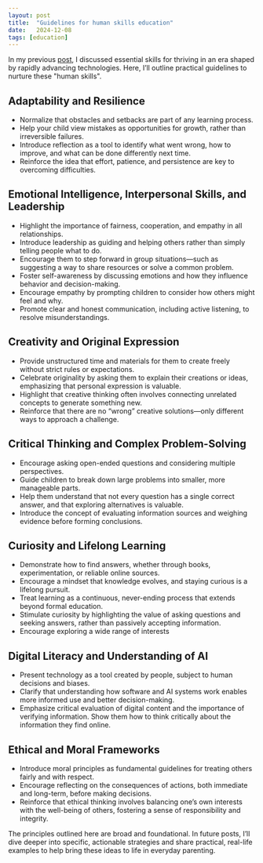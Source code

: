 ```yaml
---
layout: post
title:  "Guidelines for human skills education"
date:   2024-12-08
tags: [education]
---
```


In my previous [post](https://jiaming.im/2024/12/07/future-edu.html), I discussed essential skills for thriving in an era shaped by rapidly advancing technologies. Here, I’ll outline practical guidelines to nurture these "human skills".

## Adaptability and Resilience

- Normalize that obstacles and setbacks are part of any learning process.
- Help your child view mistakes as opportunities for growth, rather than irreversible failures.
- Introduce reflection as a tool to identify what went wrong, how to improve, and what can be done differently next time.
- Reinforce the idea that effort, patience, and persistence are key to overcoming difficulties.

## Emotional Intelligence, Interpersonal Skills, and Leadership

- Highlight the importance of fairness, cooperation, and empathy in all relationships.
- Introduce leadership as guiding and helping others rather than simply telling people what to do.
- Encourage them to step forward in group situations—such as suggesting a way to share resources or solve a common problem.
- Foster self-awareness by discussing emotions and how they influence behavior and decision-making.
- Encourage empathy by prompting children to consider how others might feel and why.
- Promote clear and honest communication, including active listening, to resolve misunderstandings.

## Creativity and Original Expression

- Provide unstructured time and materials for them to create freely without strict rules or expectations.
- Celebrate originality by asking them to explain their creations or ideas, emphasizing that personal expression is valuable.
- Highlight that creative thinking often involves connecting unrelated concepts to generate something new.
- Reinforce that there are no “wrong” creative solutions—only different ways to approach a challenge.


## Critical Thinking and Complex Problem-Solving

- Encourage asking open-ended questions and considering multiple perspectives.
- Guide children to break down large problems into smaller, more manageable parts.
- Help them understand that not every question has a single correct answer, and that exploring alternatives is valuable.
- Introduce the concept of evaluating information sources and weighing evidence before forming conclusions.


## Curiosity and Lifelong Learning

- Demonstrate how to find answers, whether through books, experimentation, or reliable online sources.
- Encourage a mindset that knowledge evolves, and staying curious is a lifelong pursuit.
- Treat learning as a continuous, never-ending process that extends beyond formal education.
- Stimulate curiosity by highlighting the value of asking questions and seeking answers, rather than passively accepting information.
- Encourage exploring a wide range of interests


## Digital Literacy and Understanding of AI

- Present technology as a tool created by people, subject to human decisions and biases.
- Clarify that understanding how software and AI systems work enables more informed use and better decision-making.
- Emphasize critical evaluation of digital content and the importance of verifying information. Show them how to think critically about the information they find online.


## Ethical and Moral Frameworks

- Introduce moral principles as fundamental guidelines for treating others fairly and with respect.
- Encourage reflecting on the consequences of actions, both immediate and long-term, before making decisions.
- Reinforce that ethical thinking involves balancing one’s own interests with the well-being of others, fostering a sense of responsibility and integrity.


The principles outlined here are broad and foundational. In future posts, I’ll dive deeper into specific, actionable strategies and share practical, real-life examples to help bring these ideas to life in everyday parenting.